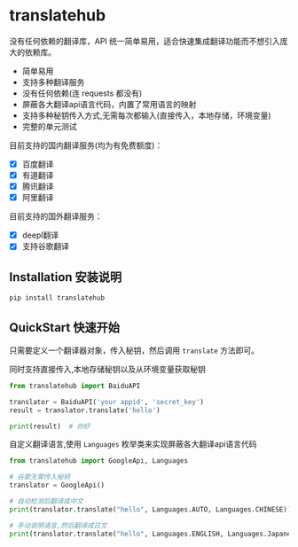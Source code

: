 # translatehub

没有任何依赖的翻译库，API 统一简单易用，适合快速集成翻译功能而不想引入庞大的依赖库。

- 简单易用
- 支持多种翻译服务
- 没有任何依赖(连 requests 都没有)
- 屏蔽各大翻译api语言代码，内置了常用语言的映射
- 支持多种秘钥传入方式,无需每次都输入(直接传入，本地存储，环境变量)
- 完整的单元测试

目前支持的国内翻译服务(均为有免费额度)：

- [x] 百度翻译
- [x] 有道翻译
- [x] 腾讯翻译
- [x] 阿里翻译

目前支持的国外翻译服务：

- [x] deepl翻译
- [x] 支持谷歌翻译

## Installation 安装说明

```shell
pip install translatehub
```

## QuickStart 快速开始

只需要定义一个翻译器对象，传入秘钥，然后调用 `translate` 方法即可。

同时支持直接传入,本地存储秘钥以及从环境变量获取秘钥

```python
from translatehub import BaiduAPI

translator = BaiduAPI('your appid', 'secret_key')
result = translator.translate('hello')

print(result)  # 你好
```

自定义翻译语言,使用 `Languages` 枚举类来实现屏蔽各大翻译api语言代码

```python
from translatehub import GoogleApi, Languages

# 谷歌无需传入秘钥
translator = GoogleApi()

# 自动检测后翻译成中文
print(translator.translate("hello", Languages.AUTO, Languages.CHINESE))  # 你好

# 手动说明语言,然后翻译成日文
print(translator.translate("hello", Languages.ENGLISH, Languages.Japanese))  # こんにちは
```